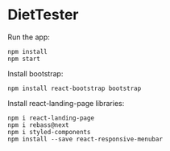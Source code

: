 # DietTester

Run the app:

```
npm install
npm start
```

Install bootstrap:

```
npm install react-bootstrap bootstrap
```

Install react-landing-page libraries:
```
npm i react-landing-page
npm i rebass@next
npm i styled-components
npm install --save react-responsive-menubar
```
